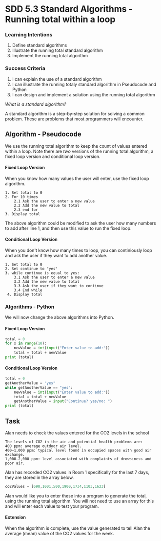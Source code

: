 # SDD 5.3 Standard Algorithms - Running total within a loop

### Learning Intentions
1. Define standard algorithms
2. Illustrate the running total standard algorithm
3. Implement the running total algorithm

### Success Criteria
1. I can explain the use of a standard algorithm
2. I can illustrate the running totaly standard algorithm in Pseudocode and Python
3. I can design and implement a solution using the running total algorithm

*What is a standard algorithm?*

A standard algorithm is a step-by-step solution for solving a common problem. These are problems that most programmers will encounter.

## Algorithm - Pseudocode
We use the running total algorithm to keep the count of values entered within a loop. Note there are *two* versions of the running total algorithm, a fixed loop version and conditional loop version.

#### Fixed Loop Version
When you know how many values the user will enter, use the fixed loop algorithm.
```
1. Set total to 0
2. For 10 times
	2.1 Ask the user to enter a new value
	2.2 Add the new value to total
	2.3 end for
3. Display total
```
The above algorithm could be modified to ask the user how many numbers to add after line 1, and then use this value to run the fixed loop.

#### Conditional Loop Version
When you don't know how many times to loop, you can continiously loop and ask the user if they want to add another value.

```
1. Set total to 0
2. Set continue to "yes"
3. while continue is equal to yes:
	3.1 Ask the user to enter a new value
	3.2 Add the new value to total
	3.3 Ask the user if they want to continue
	3.4 End while
 4. Display total
 ```


### Algorithms - Python

We will now change the above algorithms into Python. 

#### Fixed Loop Version
```python
total = 0
for x in range(10):
	newValue = int(input("Enter value to add:"))
	total = total + newValue
print (total)
 ```
#### Conditional Loop Version
```python
total = 0
getAnotherValue = "yes"
while getAnotherValue == "yes":
	newValue = int(input("Enter value to add:"))
	total = total + newValue
	getAnotherValue = input("Continue? yes/no: ")
print (total)
```
## Task 

Alan needs to check the values entered for the CO2 levels in the school

```
The levels of CO2 in the air and potential health problems are: 
400 ppm: average outdoor air level. 
400–1,000 ppm: typical level found in occupied spaces with good air exchange. 
1,000–2,000 ppm: level associated with complaints of drowsiness and poor air.
```

Alan has recorded CO2 values in Room 1 specifically for the last 7 days, they are stored in the array below.
```python
co2Values = [690,1001,500,1900,1734,1103,1623]
```


Alan would like you to enter these into a program to generate the total, using the running total algorithm. You will not need to use an array for this and will enter each value to test your program. 

#### Extension
When the algorithm is complete, use the value generated to tell Alan the average (mean) value of the CO2 values for the week.